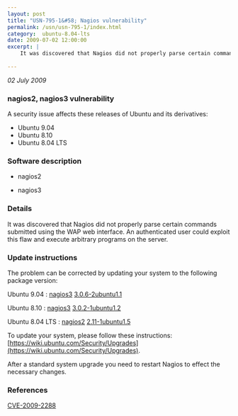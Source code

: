 ```yaml
---
layout: post
title: "USN-795-1&#58; Nagios vulnerability"
permalink: /usn/usn-795-1/index.html
category:  ubuntu-8.04-lts
date: 2009-07-02 12:00:00
excerpt: |
    It was discovered that Nagios did not properly parse certain commands submitted using the WAP web interface. An authenticated user could exploit this flaw and execute arbitrary programs on the server. 
    
--- 
```

 
 

*02 July 2009*

### nagios2, nagios3 vulnerability

A security issue affects these releases of Ubuntu and its derivatives:

* Ubuntu 9.04
* Ubuntu 8.10
* Ubuntu 8.04 LTS

### Software description

* nagios2 

* nagios3 

### Details

It was discovered that Nagios did not properly parse certain commands submitted using the WAP web interface. An authenticated user could exploit this flaw and execute arbitrary programs on the server. 

### Update instructions

The problem can be corrected by updating your system to the following package version:

Ubuntu 9.04
 : [nagios3](https://launchpad.net/ubuntu/+source/nagios3) <span> [3.0.6-2ubuntu1.1](https://launchpad.net/ubuntu/+source/nagios3/3.0.6-2ubuntu1.1) </span> 

Ubuntu 8.10
 : [nagios3](https://launchpad.net/ubuntu/+source/nagios3) <span> [3.0.2-1ubuntu1.2](https://launchpad.net/ubuntu/+source/nagios3/3.0.2-1ubuntu1.2) </span> 

Ubuntu 8.04 LTS
 : [nagios2](https://launchpad.net/ubuntu/+source/nagios2) <span> [2.11-1ubuntu1.5](https://launchpad.net/ubuntu/+source/nagios2/2.11-1ubuntu1.5) </span> 

To update your system, please follow these instructions: [https://wiki.ubuntu.com/Security/Upgrades](https://wiki.ubuntu.com/Security/Upgrades).

After a standard system upgrade you need to restart Nagios to effect the necessary changes. 

### References

 
 [CVE-2009-2288](http://people.ubuntu.com/~ubuntu-security/cve/CVE-2009-2288)
 

